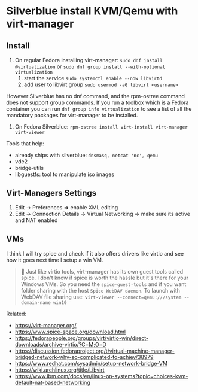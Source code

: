 # Silverblue install KVM/Qemu with virt-manager

## Install

1. On regular Fedora installing virt-manager: `sudo dnf install @virtualization` or `sudo dnf group install --with-optional virtualization` 
    1. start the service `sudo systemctl enable --now libvirtd` 
    1. add user to libvirt group `sudo usermod -aG libvirt <username>`

However Silverblue has no dnf command, and the rpm-ostree command does not support group commands. If you run a toolbox which is a Fedora container you can run `dnf group info virtualization` to see a list of all the mandatory packages for virt-manager to be installed.

1. On Fedora Silverblue: `rpm-ostree install virt-install virt-manager virt-viewer`

Tools that help:
* already ships with silverblue: `dnsmasq, netcat 'nc', qemu`
* vde2
* bridge-utils
* libguestfs: tool to manipulate iso images

## Virt-Managers Settings

1. Edit -> Preferences => enable XML editing
1. Edit -> Connection Details -> Virtual Networking => make sure its active and NAT enabled

## VMs

I think I will try spice and check if it also offers drivers like virtio and see how it goes next time I setup a win VM.

> 🧐 Just like virtio tools, virt-manager has its own guest tools called spice. I don't know if spice is worth the hassle but it's there for your Windows VMs. So you need the `spice-guest-tools` and if you want folder sharing with the host `Spice WebDAV daemon`. To launch with WebDAV file sharing use: `virt-viewer --connect=qemu:///system --domain-name win10`

Related:

* <https://virt-manager.org/>
* <https://www.spice-space.org/download.html>
* <https://fedorapeople.org/groups/virt/virtio-win/direct-downloads/archive-virtio/?C=M;O=D>
* <https://discussion.fedoraproject.org/t/virtual-machine-manager-bridged-network-why-so-complicated-to-achiev/38979>
* <https://www.redhat.com/sysadmin/setup-network-bridge-VM>
* <https://wiki.archlinux.org/title/Libvirt>
* <https://www.ibm.com/docs/en/linux-on-systems?topic=choices-kvm-default-nat-based-networking>
